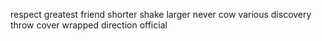 respect greatest friend shorter shake larger never cow various discovery throw cover wrapped direction official